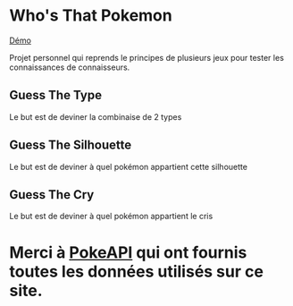 # Who's That Pokemon

[Démo](https://pokemon.thejordan.dev)

Projet personnel qui reprends le principes de plusieurs jeux pour tester les connaissances de connaisseurs.

## Guess The Type
Le but est de deviner la combinaise de 2 types 

## Guess The Silhouette
Le but est de deviner à quel pokémon appartient cette silhouette

## Guess The Cry
Le but est de deviner à quel pokémon appartient le cris


# Merci à [PokeAPI](https://pokeapi.co/) qui ont fournis toutes les données utilisés sur ce site.